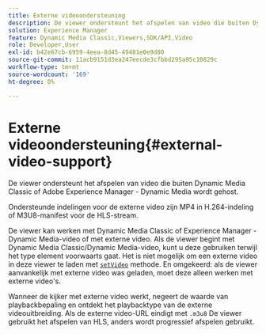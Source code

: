```yaml
---
title: Externe videoondersteuning
description: De viewer ondersteunt het afspelen van video die buiten Dynamic Media Classic of Adobe Experience Manager - Dynamic Media wordt gehost.
solution: Experience Manager
feature: Dynamic Media Classic,Viewers,SDK/API,Video
role: Developer,User
exl-id: b42e67cb-6959-4eea-8d45-49481e0e9d80
source-git-commit: 11acb9151d3ea247eecde3cfbbd295a95c10829c
workflow-type: tm+mt
source-wordcount: '169'
ht-degree: 0%

---
```


# Externe videoondersteuning{#external-video-support}

De viewer ondersteunt het afspelen van video die buiten Dynamic Media Classic of Adobe Experience Manager - Dynamic Media wordt gehost.

Ondersteunde indelingen voor de externe video zijn MP4 in H.264-indeling of M3U8-manifest voor de HLS-stream.

De viewer kan werken met Dynamic Media Classic of Experience Manager - Dynamic Media-video of met externe video. Als de viewer begint met Dynamic Media Classic/Dynamic Media-video, kunt u deze gebruiken terwijl het type element voorwaarts gaat. Het is niet mogelijk om een externe video in deze viewer te laden met [ `setVideo`](../../c-html5-s7-aem-asset-viewers/c-html5-video-reference/c-html5-video-viewer-20-javascriptapiref/r-html5-video-viewer-20-javascriptapiref-setvideo.md#reference-85d3422d6ce64a36ac74827120b5a17c) methode. En omgekeerd: als de viewer aanvankelijk met externe video was geladen, moet deze alleen werken met externe video&#39;s.

Wanneer de kijker met externe video werkt, negeert de waarde van playbackbepaling en ontdekt het playbacktype van de externe videouitbreiding. Als de externe video-URL eindigt met `.m3u8` De viewer gebruikt het afspelen van HLS, anders wordt progressief afspelen gebruikt.
